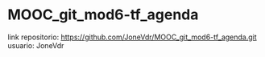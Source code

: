 # MOOC_git_mod6-tf_agenda
link repositorio: https://github.com/JoneVdr/MOOC_git_mod6-tf_agenda.git
usuario: JoneVdr
